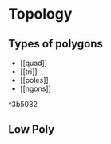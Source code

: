 # Topology


## Types of polygons
- [[quad]]
- [[tri]]
- [[poles]]
- [[ngons]]

^3b5082

## Low Poly
